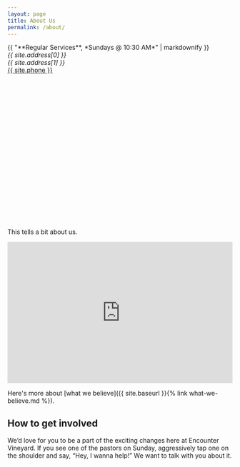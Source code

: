 ```yaml
---
layout: page
title: About Us
permalink: /about/
---
```


<div class="column-wrapper">
  <div class="two-column-left" style="height:200px;">
{{ "**Regular Services**, *Sundays @ 10:30 AM*" | markdownify }}

<address>
{{ site.address[0] }}<br>{{ site.address[1] }}
</address>
<a href="tel:{{ site.phone }}">{{ site.phone }}</a>
  </div>

  <div class="two-column-right" style="height:200px;">
    <div style="width:100%; height:100%;" id="map" ></div>
  </div>
</div>

<script>
function myMap() {
  var myCenter = new google.maps.LatLng(39.080589,-84.486746);
  var mapCanvas = document.getElementById("map");
  var mapOptions = {
    center: myCenter,
    zoom: 14,
    mapTypeControlOptions: {
      position: google.maps.ControlPosition.TOP_RIGHT
    }
  };
  var map = new google.maps.Map(mapCanvas, mapOptions);
  var marker = new google.maps.Marker({position:myCenter});
  marker.setMap(map);
}
</script>

<script src="https://maps.googleapis.com/maps/api/js?callback=myMap"></script>

This tells a bit about us.

<iframe style="width:100%; height:33vw;" src="https://www.youtube.com/embed/IthTJT3dGhw?rel=0" frameborder="0" allowfullscreen></iframe><br>

Here's more about [what we believe]({{ site.baseurl }}{% link what-we-believe.md %}).

## How to get involved

We’d love for you to be a part of the exciting changes here at Encounter Vineyard. If you see one of the pastors on Sunday, aggressively tap one on the shoulder and say, “Hey, I wanna help!” We want to talk with you about it.
